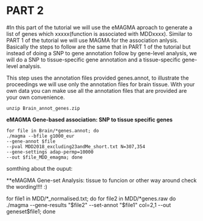 # PART 2

#In this part of the tutorial we will use the eMAGMA aproach to generate a list of genes which xxxxx(function is associated with MDDxxxx). Similar to PART 1 of the tutorial we will use MAGMA for the association anlysis. Basically the steps to follow are the same that in PART 1 of the tutorial but instead of doing a SNP to gene annotation follow by gene-level analysis, we will do a SNP to tissue-specific gene annotation and a tissue-specific gene-level analysis.

This step uses the annotation files provided genes.annot, to illustrate the proceedings we will use only the annotation files for brain tissue. With your own data you can make use all the annotation files that are provided are your own convenience.

    unzip Brain_annot_genes.zip
 
 **eMAGMA Gene-based association: SNP to tissue specific genes**

    for file in Brain/*genes.annot; do 
    ./magma --bfile g1000_eur 
    --gene-annot $file 
    --pval MDD2018_excluding23andMe_short.txt N=307,354 
    --gene-settings adap-permp=10000 
    --out $file_MDD_emagma; done
    
somthing about the ouput: 


**eMAGMA Gene-set Analysis: tissue to funcion or other way around check the wording!!!! :)

for file1 in MDD/*_normalised.txt; do 
  for file2 in MDD/*genes.raw do
 ./magma --gene-results "$file2" --set-annot "$file1" col=2,1 --out geneset$file1; done
 
 
